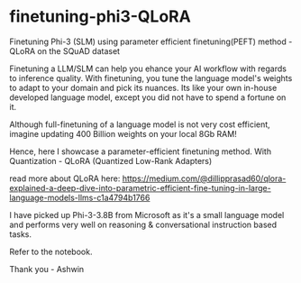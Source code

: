 # finetuning-phi3-QLoRA
Finetuning Phi-3 (SLM) using parameter efficient finetuning(PEFT) method - QLoRA on the SQuAD dataset


Finetuning a LLM/SLM can help you ehance your AI workflow with regards to inference quality. With finetuning, you tune the language model's weights to adapt to your domain and pick its nuances. 
Its like your own in-house developed language model, except you did not have to spend a fortune on it. 

Although full-finetuning of a language model is not very cost efficient, imagine updating 400 Billion weights on your local 8Gb RAM!

Hence, here I showcase a parameter-efficient finetuning method. With Quantization - QLoRA (Quantized Low-Rank Adapters)

read more about QLoRA here: https://medium.com/@dillipprasad60/qlora-explained-a-deep-dive-into-parametric-efficient-fine-tuning-in-large-language-models-llms-c1a4794b1766

I have picked up Phi-3-3.8B from Microsoft as it's a small language model and performs very well on reasoning & conversational instruction based tasks.

Refer to the notebook. 

Thank you - Ashwin 
